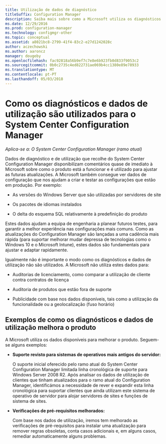 ```yaml
---
title: Utilização de dados de diagnóstico
titleSuffix: Configuration Manager
description: Saiba mais sobre como a Microsoft utiliza os diagnósticos e dados de utilização recolhe do System Center Configuration Manager.
ms.date: 12/29/2016
ms.prod: configuration-manager
ms.technology: configmgr-other
ms.topic: conceptual
ms.assetid: a8021bc8-2799-41f4-83c2-e27d1242028c
author: aczechowski
ms.author: aaroncz
manager: dougeby
ms.openlocfilehash: fac92818a56b9ef7c7e8e6b923fb0d833f9053c2
ms.sourcegitcommit: 0b0c2735c4ed822731ae069b4cc1380e89e78933
ms.translationtype: MT
ms.contentlocale: pt-PT
ms.lasthandoff: 05/03/2018
---
```

# <a name="how-diagnostics-and-usage-data-is-used-for-system-center-configuration-manager"></a>Como os diagnósticos e dados de utilização são utilizados para o System Center Configuration Manager

*Aplica-se a: O System Center Configuration Manager (ramo atual)*

Dados de diagnóstico e de utilização que recolhe do System Center Configuration Manager disponibilizam comentários quase de imediato à Microsoft sobre como o produto está a funcionar e é utilizado para ajustar as futuras atualizações. A Microsoft também consegue ver dados de configuração que nos ajudam a criar e testar as configurações que estão em produção. Por exemplo:  

-   As versões do Windows Server que são utilizadas por servidores de site  

-   Os pacotes de idiomas instalados  

-   O delta do esquema SQL relativamente à predefinição do produto  

Estes dados ajudam a equipa de engenharia a planear futuros testes, para garantir a melhor experiência nas configurações mais comuns. Como as atualizações do Configuration Manager são lançadas a uma cadência mais rápida (para suportar melhorar mudar depressa de tecnologias como o Windows 10 e o Microsoft Intune), estes dados são fundamentais para ajustar e adaptar rapidamente.  

Igualmente não é importante o modo como os diagnósticos e dados de utilização não são utilizados. A Microsoft não utiliza estes dados para:  

-   Auditorias de licenciamento, como comparar a utilização de cliente contra contratos de licença  

-   Auditoria de produtos que estão fora de suporte  

-   Publicidade com base nos dados disponíveis, tais como a utilização da funcionalidade ou a geolocalização (fuso horário)  

##  <a name="bkmk_improve"></a> Exemplos de como os diagnósticos e dados de utilização melhora o produto  
A Microsoft utiliza os dados disponíveis para melhorar o produto. Seguem-se alguns exemplos:  

-   **Suporte revisto para sistemas de operativos mais antigos do servidor:**  

     O suporte inicial oferecido pelo ramo atual do System Center Configuration Manager limitada linha cronológica de suporte para Windows Server 2008 R2. Após analisar os dados de utilização de clientes que tinham atualizados para o ramo atual do Configuration Manager, identificámos a necessidade de rever e expandir esta linha cronológica para suportar clientes que ainda utilizam este sistema de operativo de servidor para alojar servidores de sites e funções de sistema de sites.  

-   **Verificações de pré-requisitos melhorados:**  

     Com base nos dados de utilização, iremos tem melhorado as verificações de pré-requisitos para instalar uma atualização para remover regras obsoletas, conta casos adicionais e, em alguns casos, remediar automaticamente alguns problemas.  
